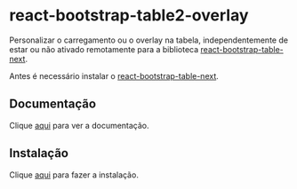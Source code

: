 # react-bootstrap-table2-overlay

Personalizar o carregamento ou o overlay na tabela, independentemente de estar ou não ativado remotamente para a biblioteca [react-bootstrap-table-next](react-bootstrap-table-next.md).

Antes é necessário instalar o [react-bootstrap-table-next](react-bootstrap-table-next.md).

## Documentação

Clique [aqui](https://github.com/react-bootstrap-table/react-bootstrap-table2) para ver a documentação.

## Instalação

Clique [aqui](https://www.npmjs.com/package/react-bootstrap-table2-overlay) para fazer a instalação.